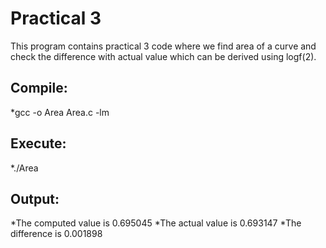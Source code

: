 # Practical 3

This program contains practical 3 code where we find area of a curve and check the difference with actual value which can be derived using logf(2).

## Compile:

*gcc -o Area Area.c -lm

## Execute:

*./Area

## Output:

 *The computed value is 0.695045
 *The actual value is 0.693147
 *The difference is 0.001898
 
